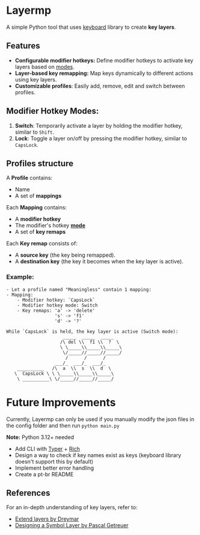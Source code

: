 # Layermp
A simple Python tool that uses [keyboard](https://github.com/boppreh/keyboard/) library to create **key layers**.

## Features
- **Configurable modifier hotkeys:** Define modifier hotkeys to activate key layers based on [modes](#modifier-hotkey-modes).
- **Layer-based key remapping:** Map keys dynamically to different actions using key layers.
- **Customizable profiles**: Easily add, remove, edit and switch between profiles.

## Modifier Hotkey Modes:
1. **Switch**:
Temporarily activate a layer by holding the modifier hotkey, similar to `Shift`.
2. **Lock**:
Toggle a layer on/off by pressing the modifier hotkey, similar to `CapsLock`.

## Profiles structure 

A **Profile** contains:
- Name
- A set of **mappings**

Each **Mapping** contains:
- A **modifier hotkey**
- The modifier's hotkey [**mode**](#modifier-hotkey-modes)
- A set of **key remaps**

Each **Key remap** consists of:
- A **source key** (the key being remapped).
- A **destination key** (the key it becomes when the key layer is active).

### Example:

```
- Let a profile named "Meaningless" contain 1 mapping:
- Mapping:
    - Modifier hotkey: `CapsLock`
    - Modifier hotkey mode: Switch
    - Key remaps: 'a' -> 'delete'
                  's' -> 'f1'
                  'd' -> '?'

While `CapsLock` is held, the key layer is active (Switch mode):
                     _____  _____  _____ 
                    /\ del \\  f1 \\  ?  \ 
                    \ \_____\\_____\\_____\
                     \/_____//_____//_____/
                      /      /      / 
                  ___/_  ___/_  ___/_   
    __________   /\  a  \\  s  \\  d  \     
   \  CapsLock \ \ \_____\\_____\\_____\    
    \ __________\ \/_____//_____//_____/  
```



# Future Improvements
Currently, Layermp can only be used if you manually modify the json files in the config folder and then run `python main.py`

**Note:** Python 3.12+ needed

- Add CLI with [Typer](https://github.com/fastapi/typer) + [Rich](https://github.com/Textualize/rich)
- Design a way to check if key names exist as keys (keyboard library doesn't support this by default)
- Implement better error handling
- Create a pt-br README

## References
For an in-depth understanding of key layers, refer to:
- [Extend layers by Dreymar](https://dreymar.colemak.org/layers-extend.html)
- [Designing a Symbol Layer by Pascal Getreuer](https://getreuer.info/posts/keyboards/symbol-layer/index.html)